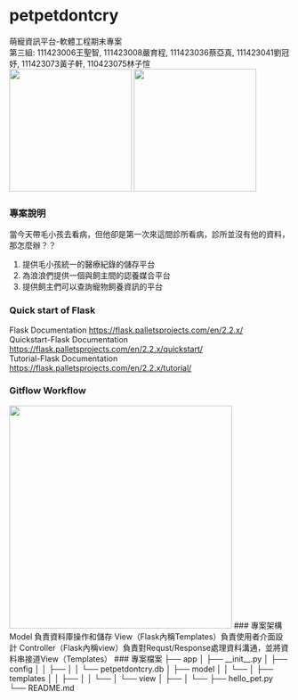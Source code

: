 # petpetdontcry
萌寵資訊平台-軟體工程期末專案  
第三組: 111423006王聖智, 111423008嚴育程, 111423036蔡亞真, 111423041劉冠妤, 111423073黃子軒, 110423075林子愃  
<img src="https://media.giphy.com/media/mCRJDo24UvJMA/giphy.gif" height="220">
<img src="https://media.giphy.com/media/y5OffROvBod0s/giphy.gif" height="220">
### 專案說明
當今天帶毛小孩去看病，但他卻是第一次來這間診所看病，診所並沒有他的資料，那怎麼辦？？  
1. 提供毛小孩統一的醫療紀錄的儲存平台
2. 為浪浪們提供一個與飼主間的認養媒合平台
3. 提供飼主們可以查詢寵物飼養資訊的平台  
### Quick start of Flask
Flask Documentation https://flask.palletsprojects.com/en/2.2.x/  
Quickstart-Flask Documentation https://flask.palletsprojects.com/en/2.2.x/quickstart/  
Tutorial-Flask Documentation https://flask.palletsprojects.com/en/2.2.x/tutorial/  
### Gitflow Workflow
<img src="https://miro.medium.com/max/1400/1*9yJY7fyscWFUVRqnx0BM6A.png" height="400">
### 專案架構
Model 負責資料庫操作和儲存
View（Flask內稱Templates）負責使用者介面設計
Controller（Flask內稱view）負責對Requst/Response處理資料溝通，並將資料串接道View（Templates）
### 專案檔案
├── app
│   ├── __init__.py
│   ├── config
│   │   ├── 
│   │   └── petpetdontcry.db
│   ├── model
│   │   └── 
│   ├── templates
│   │   ├── 
│   │   └── 
│   └── view
│       ├── 
│       └── 
├── hello_pet.py
└── README.md
